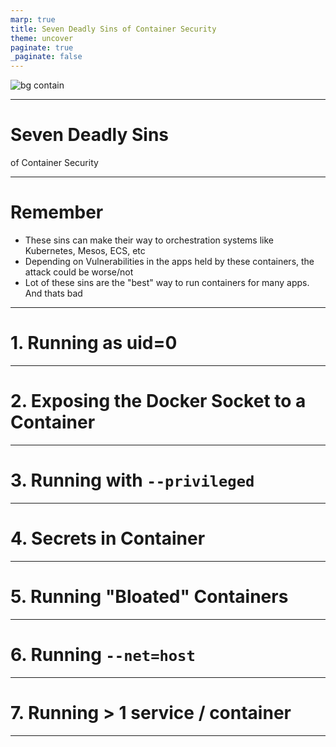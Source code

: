 ```yaml
---
marp: true
title: Seven Deadly Sins of Container Security
theme: uncover
paginate: true
_paginate: false
---
```

![bg contain](https://s3-us-west-2.amazonaws.com/appsecng-images/logo.png)

---
# <!--fit--> Seven Deadly Sins

of Container Security

---
# Remember

* These sins can make their way to orchestration systems like Kubernetes, Mesos, ECS, etc
* Depending on Vulnerabilities in the apps held by these containers, the attack could be worse/not
* Lot of these sins are the "best" way to run containers for many apps. And thats bad

---
# <!--fit--> 1. Running as uid=0
---
# <!--fit--> 2. Exposing the Docker Socket to a Container
---
# <!--fit--> 3. Running with `--privileged`
---
# <!--fit--> 4. Secrets in Container
---
# <!--fit--> 5. Running "Bloated" Containers
---
# <!--fit--> 6. Running `--net=host`
---
# <!--fit--> 7. Running > 1 service / container
---